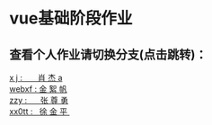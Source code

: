 # vue基础阶段作业
## 查看个人作业请切换分支(点击跳转)：
<a href="https://github.com/xx0tt-public/testPublic/tree/xj"  > x&nbsp;j&nbsp;:&nbsp; &nbsp;  &nbsp;&nbsp;&nbsp;肖&nbsp;杰 a </a><br/>
<a href="https://github.com/xx0tt-public/testPublic/tree/webxf"> webxf&nbsp;:  金&nbsp;絮&nbsp;帆 </a><br/>
<a href="https://github.com/bianling/vue-one"> zzy&nbsp;:&nbsp; &nbsp;  &nbsp;&nbsp;张&nbsp;尊&nbsp;勇</a><br/>
<a href="https://github.com/xx0tt-public/testPublic/tree/xx0tt"> xx0tt&nbsp;:&nbsp;  &nbsp;徐&nbsp;金&nbsp;平&nbsp; </a>

